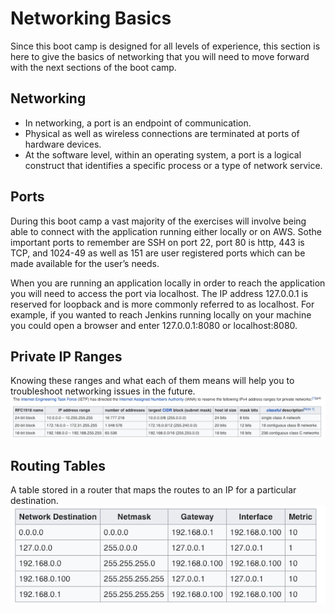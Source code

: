 # Networking Basics

Since this boot camp is designed for all levels of experience, this section is here to give the basics of networking that you will need to move forward with the next sections of the boot camp.

## Networking
 - In networking, a port is an endpoint of communication.
 - Physical as well as wireless connections are terminated at ports of hardware devices.
 - At the software level, within an operating system, a port is a logical construct that identifies a specific process or a type of network service.

## Ports
During this boot camp a vast majority of the exercises will involve being able to connect with the application running either locally or on AWS. Sothe important ports to remember are SSH on port 22, port 80 is http, 443 is TCP, and 1024-49 as well as 151 are user registered ports which can be made available for the user’s needs.

When you are running an application locally in order to reach the application you will need to access the port via localhost. The IP address 127.0.0.1 is reserved for loopback and is more commonly referred to as localhost. For example, if you wanted to reach Jenkins running locally on your machine you could open a browser and enter 127.0.0.1:8080 or localhost:8080.

## Private IP Ranges
Knowing these ranges and what each of them means will help you to troubleshoot networking issues in the future.
![](../img/ip-ranges.png)

## Routing Tables
A table stored in a router that maps the routes to an IP for a particular destination. 
![](../img/routing-table.png)

